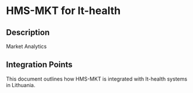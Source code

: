 # HMS-MKT for lt-health

## Description

Market Analytics

## Integration Points

This document outlines how HMS-MKT is integrated with lt-health systems in Lithuania.
